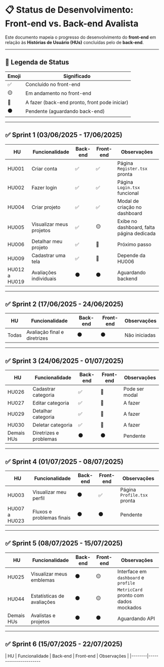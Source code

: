 # 📋 Status de Desenvolvimento: Front-end vs. Back-end Avalista

Este documento mapeia o progresso do desenvolvimento do **front-end** em relação às **Histórias de Usuário (HUs)** concluídas pelo de **back-end**.

---

## 🧭 Legenda de Status

| Emoji | Significado                                      |
|-------|--------------------------------------------------|
| ✅    | Concluído no front-end                          |
| 🟡    | Em andamento no front-end                       |
| 🔵    | A fazer (back-end pronto, front pode iniciar)   |
| ⚫️    | Pendente (aguardando back-end)                  |

---

## ✅ Sprint 1 (03/06/2025 - 17/06/2025)

| HU     | Funcionalidade                                  | Back-end | Front-end | Observações |
|--------|--------------------------------------------------|----------|-----------|-------------|
| HU001 | Criar conta                                      | ✅        | ✅         | Página `Register.tsx` pronta |
| HU002 | Fazer login                                      | ✅        | ✅         | Página `Login.tsx` funcional |
| HU004 | Criar projeto                                    | ✅        | ✅         | Modal de criação no dashboard |
| HU005 | Visualizar meus projetos                         | ✅        | 🟡         | Exibe no dashboard, falta página dedicada |
| HU006 | Detalhar meu projeto                             | ✅        | 🔵         | Próximo passo |
| HU009 | Cadastrar uma tela                               | ✅        | 🔵         | Depende da HU006 |
| HU012 a HU019 | Avaliações individuais                  | ⚫️        | ⚫️         | Aguardando backend |

---

## ✅ Sprint 2 (17/06/2025 - 24/06/2025)

| HU     | Funcionalidade                                  | Back-end | Front-end | Observações |
|--------|--------------------------------------------------|----------|-----------|-------------|
| Todas  | Avaliação final e diretrizes                    | ⚫️        | ⚫️         | Não iniciadas |

---

## ✅ Sprint 3 (24/06/2025 - 01/07/2025)

| HU     | Funcionalidade                                  | Back-end | Front-end | Observações |
|--------|--------------------------------------------------|----------|-----------|-------------|
| HU026 | Cadastrar categoria                              | ✅        | 🔵         | Pode ser modal |
| HU027 | Editar categoria                                 | ✅        | 🔵         | A fazer |
| HU029 | Detalhar categoria                               | ✅        | 🔵         | A fazer |
| HU030 | Deletar categoria                                | ✅        | 🔵         | A fazer |
| Demais HUs | Diretrizes e problemas                      | ⚫️        | ⚫️         | Pendente |

---

## ✅ Sprint 4 (01/07/2025 - 08/07/2025)

| HU     | Funcionalidade                                  | Back-end | Front-end | Observações |
|--------|--------------------------------------------------|----------|-----------|-------------|
| HU003 | Visualizar meu perfil                            | ⚫️        | ✅         | Página `Profile.tsx` pronta |
| HU007 a HU023 | Fluxos e problemas finais                | ⚫️        | ⚫️         | Pendente |

---

## ✅ Sprint 5 (08/07/2025 - 15/07/2025)

| HU     | Funcionalidade                                  | Back-end | Front-end | Observações |
|--------|--------------------------------------------------|----------|-----------|-------------|
| HU025 | Visualizar meus emblemas                         | ⚫️        | 🟡         | Interface em `dashboard` e `profile` |
| HU044 | Estatísticas de avaliações                       | ⚫️        | 🟡         | `MetricCard` pronto com dados mockados |
| Demais HUs | Avalistas e projetos                        | ⚫️        | ⚫️         | Aguardando API |

---

## ✅ Sprint 6 (15/07/2025 - 22/07/2025)

| HU     | Funcionalidade                                  | Back-end | Front-end | Observações |
|--------|-----------------------

<!--tem que ver o que vai ser implementado pós entrega da monografia -->
